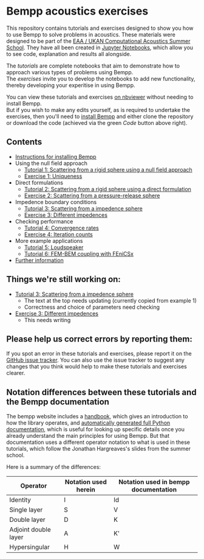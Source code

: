 # Bempp acoustics exercises

This repository contains tutorials and exercises designed to show you how to use Bempp to solve problems in acoustics.
These materials were designed to be part of the [EAA / UKAN Computational Acoustics Summer School](https://acoustics.ac.uk/events/4468/).
They have all been created in [Jupyter Notebooks](https://jupyter.org/), which allow you to see code, explanation and results all alongside.

The <i>tutorials</i> are complete notebooks that aim to demonstrate how to approach various types of problems using Bempp.<br>
The <i>exercises</i> invite you to develop the notebooks to add new functionality, thereby developing your experitise in using Bempp.

You can view these tutorials and exercises [on nbviewer](https://nbviewer.jupyter.org/github/mscroggs/bempp-acoustic-tutorials/blob/main/README.ipynb) without needing to install Bempp. <br>But if you wish to make any edits yourself, as is required to undertake the exercises, then you'll need to [install Bempp](tutorials/0_install.ipynb) and either clone the repository or download the code (achieved via the green <i>Code</i> button above right).

## Contents
- [Instructions for installing Bempp](tutorials/0_install.ipynb)
- Using the null field approach
  - [Tutorial 1: Scattering from a rigid sphere using a null field approach](tutorials/1_sphere_scatterer_null_field.ipynb)
  - [Exercise 1: Uniqueness](exercises/1_uniqueness.ipynb)
- Direct formulations
  - [Tutorial 2: Scattering from a rigid sphere using a direct formulation](tutorials/2_sphere_scatterer_direct.ipynb)
  - [Exercise 2: Scattering from a pressure-release sphere](exercises/2_sphere_scatterer.ipynb)
- Impedence boundary conditions
  - [Tutorial 3: Scattering from a impedence sphere](tutorials/3_impedence_scattering.ipynb)
  - [Exercise 3: Different impedences](exercises/3_impedences.ipynb)
- Checking performance
  - [Tutorial 4: Convergence rates](tutorials/4_convergence.ipynb)
  - [Exercise 4: Iteration counts](exercises/4_iterations.ipynb)
- More example applications
  - [Tutorial 5: Loudspeaker](tutorials/5_loudspeaker.ipynb)
  - [Tutorial 6: FEM-BEM coupling with FEniCSx](tutorials/6_fenicsx.ipynb)
- [Further information](tutorials/7_more.ipynb)

## Things we're still working on:
- [Tutorial 3: Scattering from a impedence sphere](tutorials/3_impedence_scattering.ipynb)
  - The text at the top needs updating (currently copied from example 1)
  - Correctness and choice of parameters need checking
- [Exercise 3: Different impedences](exercises/3_impedences.ipynb)
  - This needs writing

## Please help us correct errors by reporting them:
If you spot an error in these tutorials and exercises, please report it
on the [GitHub issue tracker](https://github.com/mscroggs/bempp-acoustic-tutorials/issues).
You can also use the issue tracker to suggest any changes that you think would help
to make these tutorials and exercises clearer.

## Notation differences between these tutorials and the Bempp documentation
The bempp website includes a [handbook](https://bempp.com/handbook/index.html), which gives an introduction to how the library operates, and [automatically generated full Python documentation](https://bempp-cl.readthedocs.io/en/latest/), which is useful for looking up specific details once you already understand the main principles for using Bempp. But that documentation uses a different operator notation to what is used in these tutorials, which follow the Jonathan Hargreaves's slides from the summer school.

Here is a summary of the differences:

Operator | Notation used herein | Notation used in bempp documentation
-------- | -------------------- | ------------------------------------
Identity | I                    | Id
Single layer | S                | V
Double layer | D                | K
Adjoint double layer | A        | K'
Hypersingular | H               | W
